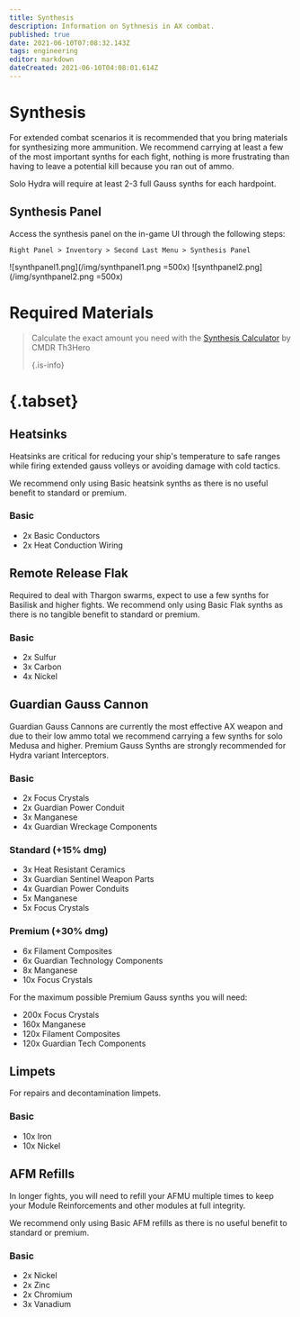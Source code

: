 ```yaml
---
title: Synthesis
description: Information on Sythnesis in AX combat.
published: true
date: 2021-06-10T07:08:32.143Z
tags: engineering
editor: markdown
dateCreated: 2021-06-10T04:08:01.614Z
---
```


# Synthesis
For extended combat scenarios it is recommended that you bring materials for synthesizing more ammunition. We recommend carrying at least a few of the most important synths for each fight, nothing is more frustrating than having to leave a potential kill because you ran out of ammo.

Solo Hydra will require at least 2-3 full Gauss synths for each hardpoint.

## Synthesis Panel

Access the synthesis panel on the in-game UI through the following steps:

`Right Panel > Inventory > Second Last Menu > Synthesis Panel`

![synthpanel1.png\](/img/synthpanel1.png =500x) ![synthpanel2.png\](/img/synthpanel2.png =500x)

# Required Materials
> Calculate the exact amount you need with the [Synthesis Calculator](/en/synthesiscalculator) by CMDR Th3Hero 
> 
> {.is-info}
# {.tabset}
## Heatsinks

Heatsinks are critical for reducing your ship's temperature to safe ranges while firing extended gauss volleys or avoiding damage with cold tactics.

We recommend only using Basic heatsink synths as there is no useful benefit to standard or premium.

### Basic
- 2x Basic Conductors
- 2x Heat Conduction Wiring

## Remote Release Flak
Required to deal with Thargon swarms, expect to use a few synths for Basilisk and higher fights. We recommend only using Basic Flak synths as there is no tangible benefit to standard or premium.

### Basic

- 2x Sulfur
- 3x Carbon
- 4x Nickel

## Guardian Gauss Cannon
Guardian Gauss Cannons are currently the most effective AX weapon and due to their low ammo total we recommend carrying a few synths for solo Medusa and higher. Premium Gauss Synths are strongly recommended for Hydra variant Interceptors.

### Basic

- 2x Focus Crystals
- 2x Guardian Power Conduit
- 3x Manganese
- 4x Guardian Wreckage Components

### Standard (+15% dmg)

- 3x Heat Resistant Ceramics
- 3x Guardian Sentinel Weapon Parts
- 4x Guardian Power Conduits
- 5x Manganese
- 5x Focus Crystals

### Premium (+30% dmg)

- 6x Filament Composites
- 6x Guardian Technology Components
- 8x Manganese
- 10x Focus Crystals

For the maximum possible Premium Gauss synths you will need:

- 200x Focus Crystals
- 160x Manganese
- 120x Filament Composites
- 120x Guardian Tech Components

## Limpets
For repairs and decontamination limpets.

### Basic
- 10x Iron
- 10x Nickel

## AFM Refills
In longer fights, you will need to refill your AFMU multiple times to keep your Module Reinforcements and other modules at full integrity.

We recommend only using Basic AFM refills as there is no useful benefit to standard or premium.

### Basic
- 2x Nickel
- 2x Zinc
- 2x Chromium
- 3x Vanadium

